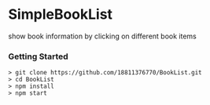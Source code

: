 # SimpleBookList

show book information by clicking on different book items

### Getting Started

```
> git clone https://github.com/18811376770/BookList.git
> cd BookList
> npm install
> npm start
```

